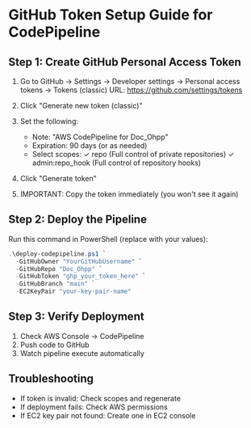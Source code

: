 # GitHub Token Setup Guide for CodePipeline

## Step 1: Create GitHub Personal Access Token

1. Go to GitHub → Settings → Developer settings → Personal access tokens → Tokens (classic)
   URL: https://github.com/settings/tokens

2. Click "Generate new token (classic)"

3. Set the following:
   - Note: "AWS CodePipeline for Doc_Ohpp"
   - Expiration: 90 days (or as needed)
   - Select scopes:
     ✓ repo (Full control of private repositories)
     ✓ admin:repo_hook (Full control of repository hooks)

4. Click "Generate token"

5. IMPORTANT: Copy the token immediately (you won't see it again)

## Step 2: Deploy the Pipeline

Run this command in PowerShell (replace with your values):

```powershell
.\deploy-codepipeline.ps1 `
  -GitHubOwner "YourGitHubUsername" `
  -GitHubRepo "Doc_Ohpp" `
  -GitHubToken "ghp_your_token_here" `
  -GitHubBranch "main" `
  -EC2KeyPair "your-key-pair-name"
```

## Step 3: Verify Deployment

1. Check AWS Console → CodePipeline
2. Push code to GitHub
3. Watch pipeline execute automatically

## Troubleshooting

- If token is invalid: Check scopes and regenerate
- If deployment fails: Check AWS permissions
- If EC2 key pair not found: Create one in EC2 console
